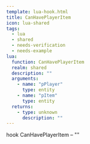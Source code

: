 ```yaml
---
template: lua-hook.html
title: CanHavePlayerItem
icon: lua-shared
tags:
  - lua
  - shared
  - needs-verification
  - needs-example
lua:
  function: CanHavePlayerItem
  realm: shared
  description: ""
  arguments:
    - name: "pPlayer"
      type: entity
    - name: "pItem"
      type: entity
  returns:
    - type: unknown
      description: ""
---
```


<div class="lua__search__keywords">
hook CanHavePlayerItem &#x2013; ""
</div>
